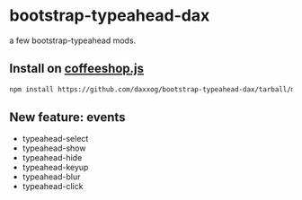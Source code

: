 bootstrap-typeahead-dax
=======================

a few bootstrap-typeahead mods.

Install on [coffeeshop.js](https://github.com/daxxog/coffeeshop.js)
--------------------------------------------------------------------
```bash
npm install https://github.com/daxxog/bootstrap-typeahead-dax/tarball/master
```

New feature: events
------------------
* typeahead-select
* typeahead-show
* typeahead-hide
* typeahead-keyup
* typeahead-blur
* typeahead-click

